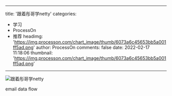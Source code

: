 
---
title: '跟着彤哥学netty'
categories: 
 - 学习
 - ProcessOn
 - 推荐
headimg: 'https://img.processon.com/chart_image/thumb/6073a6c45653bb5a001ff5ad.png'
author: ProcessOn
comments: false
date: 2022-02-17 11:18:06
thumbnail: 'https://img.processon.com/chart_image/thumb/6073a6c45653bb5a001ff5ad.png'
---

<div>   
<img class="thumb" alt="跟着彤哥学netty" src="https://img.processon.com/chart_image/thumb/6073a6c45653bb5a001ff5ad.png" referrerpolicy="no-referrer">
<p>email data flow</p>  
</div>
            
